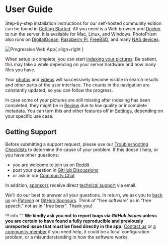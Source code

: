 # User Guide #

Step-by-step installation instructions for our self-hosted community edition can be found
in [Getting Started](../getting-started/index.md). All you need is a Web browser and 
[Docker](https://store.docker.com/search?type=edition&offering=community) to run the server.
It is available for Mac, Linux, and Windows. PhotoPrism also runs on [DigitalOcean](../getting-started/cloud/digitalocean.md),
[Raspberry Pi](../getting-started/raspberry-pi.md), [FreeBSD](../getting-started/freebsd.md), and many
[NAS devices](../getting-started/nas/synology.md).

![Progressive Web App](https://dl.photoprism.app/img/ui/iphone-index-360px.png){ align=right }

When setup is complete, you can start [indexing your pictures](library/index.md).
Be patient, this may take a while depending on your server hardware and how many files you have.

Your [photos](organize/browse.md) and [videos](organize/video.md) will successively become visible 
in search results and other parts of the user interface. The counts in the navigation are constantly 
updated, so you can follow the progress.

In case some of your pictures are still missing after indexing has been completed,
they might be in [Review](organize/review.md) due to low quality or incomplete metadata.
You can turn this and other features off in [Settings](settings/general.md), depending on
your specific use case.

## Getting Support ##

Before submitting a support request, please use our [Troubleshooting Checklists](../getting-started/troubleshooting/index.md)
to determine the cause of your problem. If this doesn't help, or you have other questions:

- you are welcome to join us on [Reddit](https://link.photoprism.app/reddit)
- post your question in [GitHub Discussions](https://link.photoprism.app/discussions)
- or ask in our [Community Chat](https://link.photoprism.app/chat)

In addition, [sponsors](../funding.md) receive direct [technical support](https://photoprism.app/contact) via email.

We'll do our best to answer all your questions. In return, we ask you to [back us](../funding.md) on [Patreon](https://link.photoprism.app/patreon) or [GitHub Sponsors](https://link.photoprism.app/sponsors).
Think of "free software" as in "free speech," not as in "free beer". Thank you!

!!! info ""
    **We kindly ask you not to report bugs via *GitHub Issues* unless you are certain to have found a fully reproducible and previously unreported issue that must be fixed directly in the app.**
    [Contact us](https://photoprism.app/contact) or [a community member](https://link.photoprism.app/discussions)
    if you need help, it could be a local configuration problem, or a misunderstanding in how the software works.
